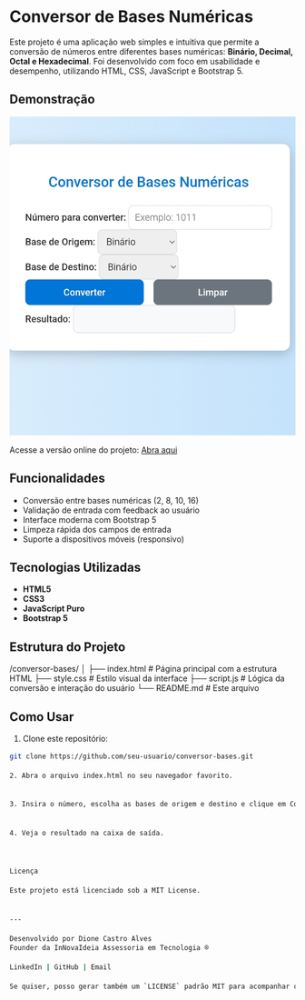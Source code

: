 # Conversor de Bases Numéricas

Este projeto é uma aplicação web simples e intuitiva que permite a conversão de números entre diferentes bases numéricas: **Binário, Decimal, Octal e Hexadecimal**. Foi desenvolvido com foco em usabilidade e desempenho, utilizando HTML, CSS, JavaScript e Bootstrap 5.

## Demonstração

![Screenshot do Conversor](./image.jpg)

Acesse a versão online do projeto: [Abra aqui](https://conversao-numeros.vercel.app/)

## Funcionalidades

- Conversão entre bases numéricas (2, 8, 10, 16)
- Validação de entrada com feedback ao usuário
- Interface moderna com Bootstrap 5
- Limpeza rápida dos campos de entrada
- Suporte a dispositivos móveis (responsivo)

## Tecnologias Utilizadas

- **HTML5**
- **CSS3**
- **JavaScript Puro**
- **Bootstrap 5**

## Estrutura do Projeto

/conversor-bases/ │ ├── index.html         # Página principal com a estrutura HTML ├── style.css          # Estilo visual da interface ├── script.js          # Lógica da conversão e interação do usuário └── README.md          # Este arquivo

## Como Usar

1. Clone este repositório:

```bash
git clone https://github.com/seu-usuario/conversor-bases.git

2. Abra o arquivo index.html no seu navegador favorito.


3. Insira o número, escolha as bases de origem e destino e clique em Converter.


4. Veja o resultado na caixa de saída.



Licença

Este projeto está licenciado sob a MIT License.


---

Desenvolvido por Dione Castro Alves
Founder da InNovaIdeia Assessoria em Tecnologia ®

LinkedIn | GitHub | Email

Se quiser, posso gerar também um `LICENSE` padrão MIT para acompanhar o projeto. Deseja?
